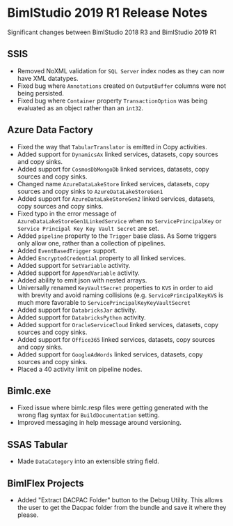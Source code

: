 # BimlStudio 2019 R1 Release Notes

Significant changes between BimlStudio 2018 R3 and BimlStudio 2019 R1

## SSIS
* Removed NoXML validation for `SQL Server` index nodes as they can now have XML datatypes.
* Fixed bug where `Annotations` created on `OutputBuffer` columns were not being persisted.
* Fixed bug where `Container` property `TransactionOption` was being evaluated as an object rather than an `int32`.

## Azure Data Factory
* Fixed the way that `TabularTranslator` is emitted in Copy activities. 
* Added support for `DynamicsAx` linked services, datasets, copy sources and copy sinks. 
* Added support for `CosmosDbMongoDb` linked services, datasets, copy sources and copy sinks. 
* Changed name `AzureDataLakeStore` linked services, datasets, copy sources and copy sinks to `AzureDataLakeStoreGen1`
* Added support for `AzureDataLakeStoreGen2` linked services, datasets, copy sources and copy sinks. 
* Fixed typo in the error message of `AzureDataLakeStoreGen1LinkedService` when no `ServicePrincipalKey` or `Service Principal Key Key Vault Secret` are set.
* Added `pipeline` property to the `Trigger` base class. As Some triggers only allow one, rather than a collection of pipelines.
* Added `EventBasedTrigger` support.
* Added `EncryptedCredential` property to all linked services.
* Added support for `SetVariable` activity.
* Added support for `AppendVariable` activity.
* Added ability to emit json with nested arrays.
* Universally renamed `KeyVaultSecret` properties to `KVS` in order to aid with brevity and avoid naming collisions (e.g. `ServicePrincipalKeyKVS` is much more favorable to `ServicePrincipalKeyKeyVaultSecret`
* Added support for `DatabricksJar` activity.
* Added support for `DatabricksPython` activity.
* Added support for `OracleServiceCloud` linked services, datasets, copy sources and copy sinks. 
* Added support for `Office365` linked services, datasets, copy sources and copy sinks. 
* Added support for `GoogleAdWords` linked services, datasets, copy sources and copy sinks. 
* Placed a 40 activity limit on pipeline nodes.

## Bimlc.exe
* Fixed issue where bimlc.resp files were getting generated with the wrong flag syntax for `BuildDocumentation` setting.
* Improved messaging in help message around versioning. 

## SSAS Tabular
* Made `DataCategory` into an extensible string field.

## BimlFlex Projects
* Added "Extract DACPAC Folder" button to the Debug Utility. This allows the user to get the Dacpac folder from the bundle and save it where they please.
